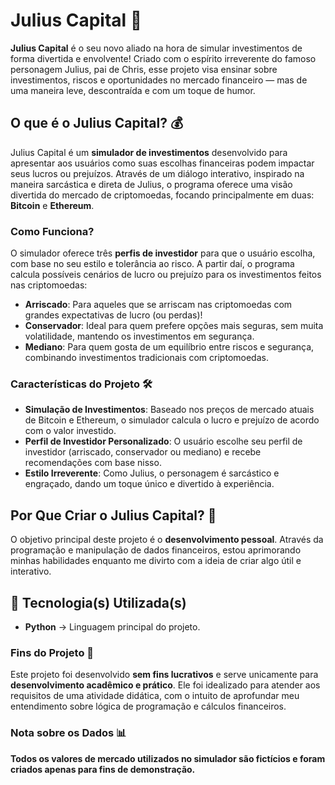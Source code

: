# Julius Capital 🚀

**Julius Capital** é o seu novo aliado na hora de simular investimentos de forma divertida e envolvente! Criado com o espírito irreverente do famoso personagem Julius, pai de Chris, esse projeto visa ensinar sobre investimentos, riscos e oportunidades no mercado financeiro — mas de uma maneira leve, descontraída e com um toque de humor.

## O que é o Julius Capital? 💰

Julius Capital é um **simulador de investimentos** desenvolvido para apresentar aos usuários como suas escolhas financeiras podem impactar seus lucros ou prejuízos. Através de um diálogo interativo, inspirado na maneira sarcástica e direta de Julius, o programa oferece uma visão divertida do mercado de criptomoedas, focando principalmente em duas: **Bitcoin** e **Ethereum**.

### Como Funciona?

O simulador oferece três **perfis de investidor** para que o usuário escolha, com base no seu estilo e tolerância ao risco. A partir daí, o programa calcula possíveis cenários de lucro ou prejuízo para os investimentos feitos nas criptomoedas:

- **Arriscado**: Para aqueles que se arriscam nas criptomoedas com grandes expectativas de lucro (ou perdas)!
- **Conservador**: Ideal para quem prefere opções mais seguras, sem muita volatilidade, mantendo os investimentos em segurança.
- **Mediano**: Para quem gosta de um equilíbrio entre riscos e segurança, combinando investimentos tradicionais com criptomoedas.

### Características do Projeto 🛠️

- **Simulação de Investimentos**: Baseado nos preços de mercado atuais de Bitcoin e Ethereum, o simulador calcula o lucro e prejuízo de acordo com o valor investido.
- **Perfil de Investidor Personalizado**: O usuário escolhe seu perfil de investidor (arriscado, conservador ou mediano) e recebe recomendações com base nisso.
- **Estilo Irreverente**: Como Julius, o personagem é sarcástico e engraçado, dando um toque único e divertido à experiência.

## Por Que Criar o Julius Capital? 🤔

O objetivo principal deste projeto é o **desenvolvimento pessoal**. Através da programação e manipulação de dados financeiros, estou aprimorando minhas habilidades enquanto me divirto com a ideia de criar algo útil e interativo.

## 🔧 Tecnologia(s) Utilizada(s)

- **Python** → Linguagem principal do projeto.

### Fins do Projeto 🔧

Este projeto foi desenvolvido **sem fins lucrativos** e serve unicamente para **desenvolvimento acadêmico e prático**. Ele foi idealizado para atender aos requisitos de uma atividade didática, com o intuito de aprofundar meu entendimento sobre lógica de programação e cálculos financeiros.

### Nota sobre os Dados 📊

**Todos os valores de mercado utilizados no simulador são fictícios e foram criados apenas para fins de demonstração.**

